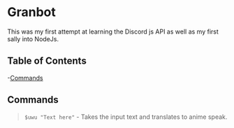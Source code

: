 # Granbot
This was my first attempt at learning the Discord js API as well as my first sally into NodeJs.

## Table of Contents

-[Commands](#cmds)

## Commands
> `$uwu "Text here"` - Takes the input text and translates to anime speak.